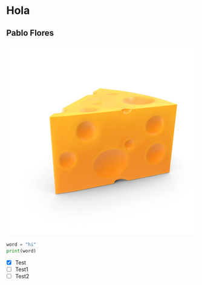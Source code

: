# Hola #
## Pablo Flores ##
![Image of Cheese](https://github.com/PabloFloress2615/skills-communicate-using-markdown/blob/68172856d50b6deacc4c4eeea28f347b585a45c0/cheese.jpg)
``` python
word = "hi"
print(word)
```
- [X] Test
- [ ] Test1
- [ ] Test2
